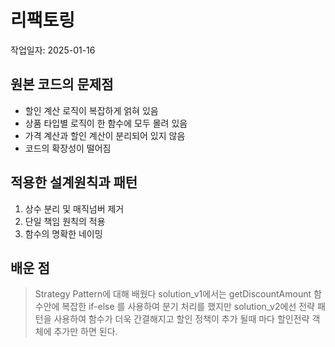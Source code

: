 # 리팩토링

작업일자: 2025-01-16

## 원본 코드의 문제점

- 할인 계산 로직이 복잡하게 얽혀 있음
- 상품 타입별 로직이 한 함수에 모두 몰려 있음
- 가격 계산과 할인 계산이 분리되어 있지 않음
- 코드의 확장성이 떨어짐

## 적용한 설계원칙과 패턴

1. 상수 분리 및 매직넘버 제거
2. 단일 책임 원칙의 적용
3. 함수의 명확한 네이밍

## 배운 점

> Strategy Pattern에 대해 배웠다
> solution_v1에서는 getDiscountAmount 함수안에 복잡한 if-else 를 사용하여 분기 처리를 했지만
> solution_v2에선 전략 패턴을 사용하여 함수가 더욱 간결해지고 할인 정책이 추가 될때 마다 할인전략 객체에 추가만
> 하면 된다.
